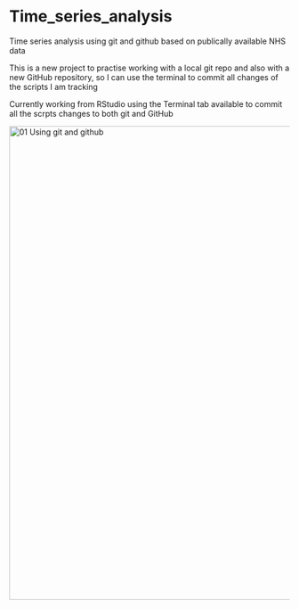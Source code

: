 # Time_series_analysis
Time series analysis using git and github based on publically available NHS data

This is a new project to practise working with a local git repo and also with a new GitHub repository, so I can use the terminal to commit all changes of the scripts I am tracking 

Currently working from RStudio using the Terminal tab available to commit all the scrpts changes to both git and GitHub

<img width="850" alt="01 Using git and github" src="https://github.com/Pablo-source/Time_series_analysis/assets/76554081/b1c8f0dd-c660-4a31-836a-1982c125d888">
